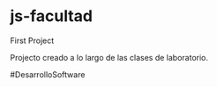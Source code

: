 # js-facultad
First Project

Projecto creado a lo largo de las clases de laboratorio.

#DesarrolloSoftware
